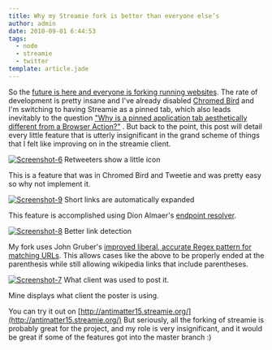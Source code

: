```yaml
---
title: Why my Streamie fork is better than everyone else’s
author: admin
date: 2010-09-01 6:44:53
tags: 
  - node
  - streamie
  - twitter
template: article.jade
---
```


So the [future is here and everyone is forking running websites](http://www.nonblocking.io/2010/08/future-is-here-i-just-forked-running.html). The rate of development is pretty insane and I've already disabled [Chromed Bird](https://chrome.google.com/extensions/detail/encaiiljifbdbjlphpgpiimidegddhic) and I'm switching to having Streamie as a pinned tab, which also leads inevitably to the question ["Why is a pinned application tab aesthetically different from a Browser Action?"](http://antimatter15.com/wp/2009/08/how-i-would-design-the-browser-2-addons/) . But back to the point, this post will detail every little feature that is utterly insignificant in the grand scheme of things that I felt like improving on in the streamie client.

[![](Screenshot-6.png "Screenshot-6")](Screenshot-6.png) Retweeters show a little icon

This is a feature that was in Chromed Bird and Tweetie and was pretty easy so why not implement it.

[![](Screenshot-9.png "Screenshot-9")](Screenshot-9.png) Short links are automatically expanded

This feature is accomplished using Dion Almaer's [endpoint resolver](http://code.google.com/p/endpoint-resolver/).

[![](Screenshot-8.png "Screenshot-8")](Screenshot-8.png) Better link detection

My fork uses John Gruber's [improved liberal, accurate Regex pattern for matching URLs](http://daringfireball.net/2010/07/improved_regex_for_matching_urls). This allows cases like the above to be properly ended at the parenthesis while still allowing wikipedia links that include parentheses.

[![](Screenshot-7.png "Screenshot-7")](Screenshot-7.png) What client was used to post it.

Mine displays what client the poster is using.

You can try it out on [http://antimatter15.streamie.org/](http://antimatter15.streamie.org/) But seriously, all the forking of streamie is probably great for the project, and my role is very insignificant, and it would be great if some of the features got into the master branch :)
